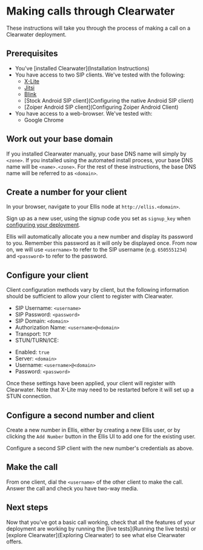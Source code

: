 # Making calls through Clearwater

These instructions will take you through the process of making a call on a Clearwater deployment.

## Prerequisites

* You've [installed Clearwater](Installation Instructions)
* You have access to two SIP clients.  We've tested with the following:
  - [X-Lite](http://www.counterpath.com/x-lite.html)
  - [Jitsi](https://jitsi.org/)
  - [Blink](http://icanblink.com/)
  - [Stock Android SIP client](Configuring the native Android SIP client)
  - [Zoiper Android SIP client](Configuring Zoiper Android Client)
* You have access to a web-browser.  We've tested with:
  - Google Chrome

## Work out your base domain

If you installed Clearwater manually, your base DNS name will simply by `<zone>`.  If you installed using the automated install process, your base DNS name will be `<name>.<zone>`.  For the rest of these instructions, the base DNS name will be referred to as `<domain>`.

## Create a number for your client

In your browser, navigate to your Ellis node at `http://ellis.<domain>`.

Sign up as a new user, using the signup code you set as `signup_key` when [configuring your deployment](https://github.com/Metaswitch/clearwater-docs/wiki/Installing%20a%20Chef%20client#add-deployment-specific-configuration).

Ellis will automatically allocate you a new number and display its password to you.  Remember this password as it will only be displayed once.  From now on, we will use `<username>` to refer to the SIP username (e.g. `6505551234`) and `<password>` to refer to the password.

## Configure your client

Client configuration methods vary by client, but the following information should be sufficient to allow your client to register with Clearwater.

* SIP Username: `<username>`
* SIP Password: `<password>`
* SIP Domain: `<domain>`
* Authorization Name: `<username>@<domain>`
* Transport: `TCP`
* STUN/TURN/ICE:
 - Enabled: `true`
 - Server: `<domain>`
 - Username: `<username>@<domain>`
 - Password: `<password>`

Once these settings have been applied, your client will register with Clearwater. Note that X-Lite may need to be restarted before it will set up a STUN connection.

## Configure a second number and client

Create a new number in Ellis, either by creating a new Ellis user, or by clicking the `Add Number` button in the Ellis UI to add one for the existing user.

Configure a second SIP client with the new number's credentials as above.

## Make the call

From one client, dial the `<username>` of the other client to make the call.  Answer the call and check you have two-way media.

## Next steps

Now that you've got a basic call working, check that all the features of your deployment are working by running the [live tests](Running the live tests) or [explore Clearwater](Exploring Clearwater) to see what else Clearwater offers.